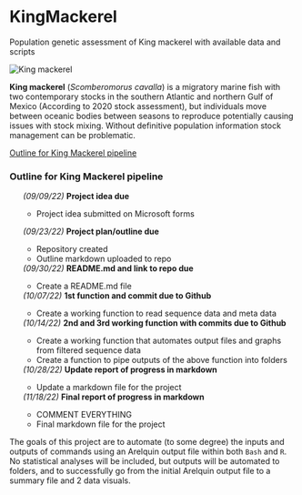 # KingMackerel
Population genetic assessment of King mackerel with available data and scripts

![King mackerel](https://media.fisheries.noaa.gov/styles/original/s3/dam-migration/king_mackerel.png?itok=b-p1ntkS "King mackerel")

<p><strong>King mackerel</strong> (<em>Scomberomorus cavalla</em>) is a migratory marine fish with two
contemporary stocks in the southern Atlantic and northern Gulf of Mexico (According to 2020 stock assessment), but
individuals move between oceanic bodies between seasons to reproduce potentially causing issues with stock mixing. 
Without definitive population information stock management can be problematic.
</p>

[Outline for King Mackerel pipeline](https://github.com/comp-bio-master/grad-project-plan-outline-2022-roberttungate12/blob/master/CompBio_ProjectOutline.md "King Mackerel outline") 
<h3>Outline for King Mackerel pipeline</h3>
<ol><em>(09/09/22)</em> <strong>Project idea due</strong>
<ul>	<li>Project idea submitted on Microsoft forms</li>
</ul></ol>
<ol><em>(09/23/22)</em> <strong>Project plan/outline due</strong>
<ul>	<li>Repository created</li> 
	<li>Outline markdown uploaded to repo</li>
	</ul>
<em>(09/30/22)</em> <strong>README.md and link to repo due</strong>
<ul>	<li>Create a README.md file </li>
</ul>
<em>(10/07/22)</em> <strong>1st function and commit due to Github</strong>
<ul>	<li>Create a working function to read sequence data and meta data</li>
</ul>
<em>(10/14/22)</em> <strong>2nd and 3rd working function with commits due to Github</strong>
<ul>	<li>Create a working function that automates output files and graphs from filtered sequence data</li>
		<li>Create a function to pipe outputs of the above function into folders</li>
</ul>
<em>(10/28/22)</em> <strong>Update report of progress in markdown</strong>
<ul>	<li>Update a markdown file for the project</li>
</ul>
<em>(11/18/22)</em> <strong>Final report of progress in markdown</strong>
<ul>	<li>COMMENT EVERYTHING</li>
	<li>Final markdown file for the project</li>
</ol></ul>	

<p>The goals of this project are to automate (to some degree) the inputs and outputs of 
commands using an Arelquin output file within both <code>Bash</code> and <code>R</code>. No statistical analyses will be included, but outputs
will be automated to folders, and to successfully go from the initial Arelquin output file to a summary file and 2 data visuals.
</p>



